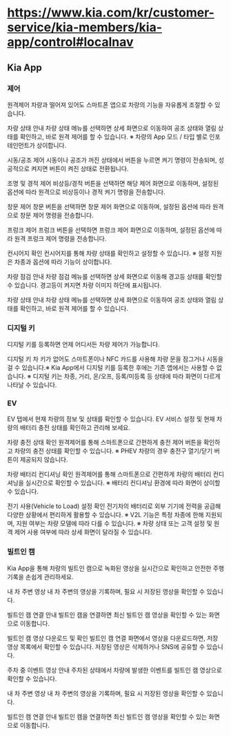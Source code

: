 # https://www.kia.com/kr/customer-service/kia-members/kia-app/control#localnav

## Kia App 

### 제어

원격제어
차량과 떨어져 있어도 스마트폰 앱으로 차량의 기능을 자유롭게 조절할 수 있습니다.

차량 상태 안내
차량 상태 메뉴를 선택하면 상세 화면으로 이동하여 공조 상태와 열림 상태를 확인하고, 바로 원격 제어를 할 수 있습니다. ※ 차량의 App 모드 / 타입 별로 인포테인먼트가 상이합니다.

시동/공조 제어
시동이나 공조가 꺼진 상태에서 버튼을 누르면  켜기 명령이 전송되며, 성공적으로 켜지면 버튼이 켜진 상태로 전환됩니다.

조명 및 경적 제어
비상등/경적 버튼을 선택하면 해당 제어 화면으로 이동하며, 설정된 옵션에 따라 원격으로 비상등이나 경적 켜기 명령을 전송합니다.

창문 제어
창문 버튼을 선택하면 창문 제어 화면으로 이동하며, 설정된 옵션에 따라 원격으로 창문 제어 명령을 전송합니다.

프렁크 제어
프렁크 버튼을 선택하면 프렁크 제어 화면으로 이동하며, 설정된 옵션에 따라 원격 프렁크 제어 명령을 전송합니다.

컨시어지 확인
컨시어지를 통해 차량 상태를 확인하고 설정할 수 있습니다. ※ 설정 지원은 차종과 옵션에 따라 기능이 상이합니다.

차량 점검 안내
차량 점검 메뉴를 선택하면 상세 화면으로 이동해 경고등 상태를 확인할 수 있습니다. 경고등이 켜지면 차량 이미지 하단에 표시됩니다.

차량 상태 안내
차량 상태 메뉴를 선택하면 상세 화면으로 이동하여 공조 상태와 열림 상태를 확인하고, 바로 원격 제어를 할 수 있습니다.

### 디지털 키

디지털 키를 등록하면 언제 어디서든 차량 제어가 가능합니다.

디지털 키
차 키가 없어도 스마트폰이나 NFC 카드를 사용해 차량 문을 잠그거나 시동을 걸 수 있습니다.※ Kia App에서 디지털 키를 등록한 후에는 기존 앱에서는 사용할 수 없습니다.
※ 디지털 키는 차종, 거리, 온/오프, 등록/미등록 등 상태에 따라 화면이 다르게 나타날 수 있습니다.

### EV

EV 탭에서 현재 차량의 정보 및 상태를 확인할 수 있습니다.
EV 서비스 설정 및 현재 차량의 배터리 충전 상태를 확인하고 관리해 보세요.

차량 충전 상태 확인
원격제어를 통해 스마트폰으로 간편하게 충전 제어 버튼을 확인하고 차량의 충전 상태를 확인할 수 있습니다. ※ PHEV 차량의 경우 충전구 열기/닫기 버튼이 제공되지 않습니다.

차량 배터리 컨디셔닝 확인
원격제어를 통해 스마트폰으로 간편하게 차량의 배터리 컨디셔닝을 실시간으로 확인할 수 있습니다. ※ 배터리 컨디셔닝 환경에 따라 화면이 상이할 수 있습니다.

전기 사용(Vehicle to Load) 설정 확인
전기차의 배터리로 외부 기기에 전력을 공급해 다양한 상황에서 편리하게 활용할 수 있습니다.
※ V2L 기능은 특정 차종에 한해 지원되며, 지원 여부는 차량 모델에 따라 다를 수 있습니다.
※ 차량 상태 또는 고객 설정 및 원격 제어 사용 여부에 따라 상세 화면이 달라질 수 있습니다.

### 빌트인 캠

Kia App을 통해 차량의 빌트인 캠으로 녹화된 영상을 실시간으로 확인하고 안전한 주행 기록을 손쉽게 관리하세요.

내 차 주변 영상
내 차 주변의 영상을 기록하며, 필요 시 저장된 영상을 확인할 수 있습니다.

빌트인 캠 연결 안내
빌트인 캠을 연결하면 최신 빌트인 캠 영상을 확인할 수 있는 화면으로 이동합니다.

빌트인 캠 영상 다운로드 및 확인
빌트인 캠 연결 화면에서 영상을 다운로드하면, 저장 영상 목록에서 확인할 수 있습니다. 저장된 영상은 삭제하거나 SNS에 공유할 수 있습니다.

주차 중 이벤트 영상 안내
주차된 상태에서 차량에 발생한 이벤트를 빌트인 캠 영상으로 확인할 수 있습니다.

내 차 주변 영상
내 차 주변의 영상을 기록하며, 필요 시 저장된 영상을 확인할 수 있습니다.

빌트인 캠 연결 안내
빌트인 캠을 연결하면 최신 빌트인 캠 영상을 확인할 수 있는 화면으로 이동합니다.